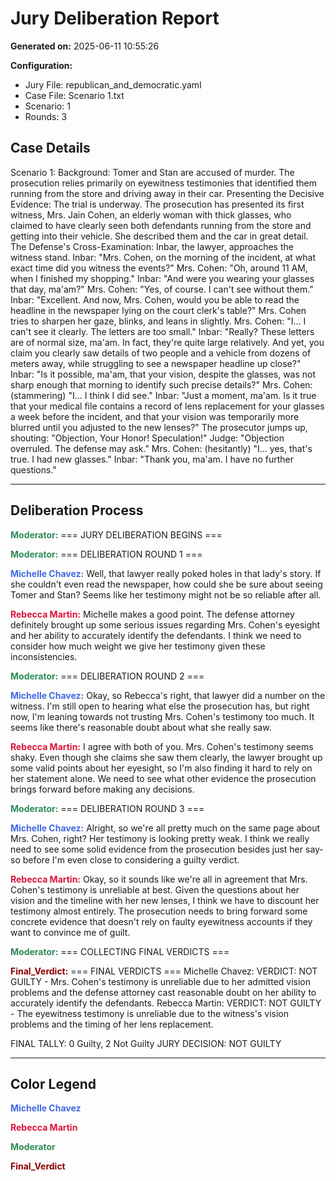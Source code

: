 # Jury Deliberation Report

**Generated on:** 2025-06-11 10:55:26

**Configuration:**
- Jury File: republican_and_democratic.yaml
- Case File: Scenario 1.txt
- Scenario: 1
- Rounds: 3

## Case Details

Scenario 1: 
Background: Tomer and Stan are accused of murder. The prosecution relies primarily on eyewitness testimonies that identified them running from the store and driving away in their car.
Presenting the Decisive Evidence: The trial is underway. The prosecution has presented its first witness, Mrs. Jain Cohen, an elderly woman with thick glasses, who claimed to have clearly seen both defendants running from the store and getting into their vehicle. She described them and the car in great detail.
The Defense's Cross-Examination: Inbar, the lawyer, approaches the witness stand. Inbar: "Mrs. Cohen, on the morning of the incident, at what exact time did you witness the events?" Mrs. Cohen: "Oh, around 11 AM, when I finished my shopping." Inbar: "And were you wearing your glasses that day, ma'am?" Mrs. Cohen: "Yes, of course. I can't see without them." Inbar: "Excellent. And now, Mrs. Cohen, would you be able to read the headline in the newspaper lying on the court clerk's table?" Mrs. Cohen tries to sharpen her gaze, blinks, and leans in slightly. Mrs. Cohen: "I... I can't see it clearly. The letters are too small." Inbar: "Really? These letters are of normal size, ma'am. In fact, they're quite large relatively. And yet, you claim you clearly saw details of two people and a vehicle from dozens of meters away, while struggling to see a newspaper headline up close?" Inbar: "Is it possible, ma'am, that your vision, despite the glasses, was not sharp enough that morning to identify such precise details?" Mrs. Cohen: (stammering) "I... I think I did see." Inbar: "Just a moment, ma'am. Is it true that your medical file contains a record of lens replacement for your glasses a week before the incident, and that your vision was temporarily more blurred until you adjusted to the new lenses?" The prosecutor jumps up, shouting: "Objection, Your Honor! Speculation!" Judge: "Objection overruled. The defense may ask." Mrs. Cohen: (hesitantly) "I... yes, that's true. I had new glasses." Inbar: "Thank you, ma'am. I have no further questions."

---

## Deliberation Process

<span style="color: #2E8B57"><strong>Moderator:</strong></span> === JURY DELIBERATION BEGINS ===

<span style="color: #2E8B57"><strong>Moderator:</strong></span> === DELIBERATION ROUND 1 ===

<span style="color: #4169E1"><strong>Michelle Chavez:</strong></span> Well, that lawyer really poked holes in that lady's story. If she couldn't even read the newspaper, how could she be sure about seeing Tomer and Stan? Seems like her testimony might not be so reliable after all.

<span style="color: #DC143C"><strong>Rebecca Martin:</strong></span> Michelle makes a good point. The defense attorney definitely brought up some serious issues regarding Mrs. Cohen's eyesight and her ability to accurately identify the defendants. I think we need to consider how much weight we give her testimony given these inconsistencies.

<span style="color: #2E8B57"><strong>Moderator:</strong></span> === DELIBERATION ROUND 2 ===

<span style="color: #4169E1"><strong>Michelle Chavez:</strong></span> Okay, so Rebecca's right, that lawyer did a number on the witness. I'm still open to hearing what else the prosecution has, but right now, I'm leaning towards not trusting Mrs. Cohen's testimony too much. It seems like there's reasonable doubt about what she really saw.

<span style="color: #DC143C"><strong>Rebecca Martin:</strong></span> I agree with both of you. Mrs. Cohen's testimony seems shaky. Even though she claims she saw them clearly, the lawyer brought up some valid points about her eyesight, so I'm also finding it hard to rely on her statement alone. We need to see what other evidence the prosecution brings forward before making any decisions.

<span style="color: #2E8B57"><strong>Moderator:</strong></span> === DELIBERATION ROUND 3 ===

<span style="color: #4169E1"><strong>Michelle Chavez:</strong></span> Alright, so we're all pretty much on the same page about Mrs. Cohen, right? Her testimony is looking pretty weak. I think we really need to see some solid evidence from the prosecution besides just her say-so before I'm even close to considering a guilty verdict.

<span style="color: #DC143C"><strong>Rebecca Martin:</strong></span> Okay, so it sounds like we're all in agreement that Mrs. Cohen's testimony is unreliable at best. Given the questions about her vision and the timeline with her new lenses, I think we have to discount her testimony almost entirely. The prosecution needs to bring forward some concrete evidence that doesn't rely on faulty eyewitness accounts if they want to convince me of guilt.

<span style="color: #2E8B57"><strong>Moderator:</strong></span> === COLLECTING FINAL VERDICTS ===

<span style="color: #8B0000"><strong>Final_Verdict:</strong></span> === FINAL VERDICTS ===
Michelle Chavez: VERDICT: NOT GUILTY - Mrs. Cohen's testimony is unreliable due to her admitted vision problems and the defense attorney cast reasonable doubt on her ability to accurately identify the defendants.
Rebecca Martin: VERDICT: NOT GUILTY - The eyewitness testimony is unreliable due to the witness's vision problems and the timing of her lens replacement.

FINAL TALLY: 0 Guilty, 2 Not Guilty
JURY DECISION: NOT GUILTY


---

## Color Legend

<span style="color: #4169E1"><strong>Michelle Chavez</strong></span>

<span style="color: #DC143C"><strong>Rebecca Martin</strong></span>

<span style="color: #2E8B57"><strong>Moderator</strong></span>

<span style="color: #8B0000"><strong>Final_Verdict</strong></span>

